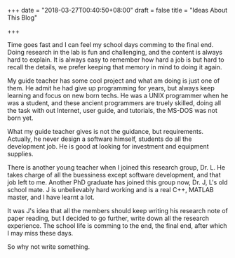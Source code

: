 +++
date = "2018-03-27T00:40:50+08:00"
draft = false
title = "Ideas About This Blog"

+++

Time goes fast and I can feel my school days comming to the final end. Doing research in the lab is fun and challenging, and the content is always hard to explain. It is always easy to remember how hard a job is but hard to recall the details, we prefer keeping that memory in mind to doing it again.

My guide teacher has some cool project and what am doing is just one of them. He admit he had give up programming for years, but always keep learning and focus on new born techs. He was a UNIX programmer when he was a student, and these ancient programmers are truely skilled, doing all the task with out Internet, user guide, and tutorials, the MS-DOS was not born yet.

What my guide teacher gives is not the guidance, but requirements. Actually, he never design a software himself, students do all the development job. He is good at looking for investment and equipment supplies.

There is another young teacher when I joined this research group, Dr. L. He takes charge of all the buessiness except software development, and that job left to me. Another PhD graduate has joined this group now, Dr. J, L's old school mate. J is unbelievably hard working and is a real C++, MATLAB master, and I have learnt a lot.

It was J's idea that all the members should keep writing his research note of paper reading, but I decided to go further, write down all the research experience. The school life is comming to the end, the final end, after which I may miss these days.

So why not write something.
